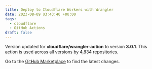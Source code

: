 ```yaml
---
title: Deploy to Cloudflare Workers with Wrangler
date: 2023-08-09 03:43:40 +00:00
tags:
  - cloudflare
  - GitHub Actions
draft: false
---
```



Version updated for **cloudflare/wrangler-action** to version **3.0.1**.
This action is used across all versions by 4,834 repositories.

Go to the [GitHub Marketplace](https://github.com/marketplace/actions/deploy-to-cloudflare-workers-with-wrangler) to find the latest changes.
